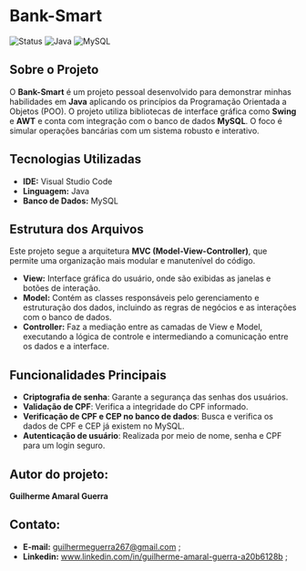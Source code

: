 # Bank-Smart

![Status](https://img.shields.io/badge/status-ativo-brightgreen) ![Java](https://img.shields.io/badge/java-100%25-blue) ![MySQL](https://img.shields.io/badge/MySQL-Database-blue)

## Sobre o Projeto
O **Bank-Smart** é um projeto pessoal desenvolvido para demonstrar minhas habilidades em **Java** aplicando os princípios da Programação Orientada a Objetos (POO). O projeto utiliza bibliotecas de interface gráfica como **Swing** e **AWT** e conta com integração com o banco de dados **MySQL**. O foco é simular operações bancárias com um sistema robusto e interativo.

## Tecnologias Utilizadas
- **IDE:** Visual Studio Code
- **Linguagem:** Java
- **Banco de Dados:** MySQL

## Estrutura dos Arquivos
Este projeto segue a arquitetura **MVC (Model-View-Controller)**, que permite uma organização mais modular e manutenível do código.

- **View:** Interface gráfica do usuário, onde são exibidas as janelas e botões de interação.
- **Model:** Contém as classes responsáveis pelo gerenciamento e estruturação dos dados, incluindo as regras de negócios e as interações com o banco de dados.
- **Controller:** Faz a mediação entre as camadas de View e Model, executando a lógica de controle e intermediando a comunicação entre os dados e a interface.

## Funcionalidades Principais
- **Criptografia de senha**: Garante a segurança das senhas dos usuários.
- **Validação de CPF**: Verifica a integridade do CPF informado.
- **Verificação de CPF e CEP no banco de dados**: Busca e verifica os dados de CPF e CEP já existem no MySQL.
- **Autenticação de usuário**: Realizada por meio de nome, senha e CPF para um login seguro.

## Autor do projeto:
**Guilherme Amaral Guerra**

## Contato:
* **E-mail:** guilhermeguerra267@gmail.com ;
* **Linkedin:** www.linkedin.com/in/guilherme-amaral-guerra-a20b6128b ;

  

